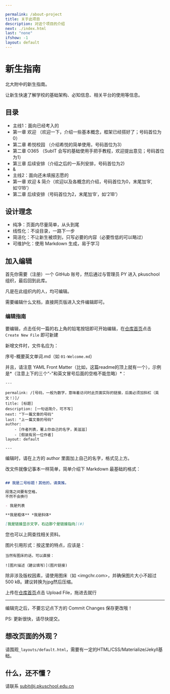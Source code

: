 ```yaml
---

permalink: /about-project
title: 关于此项目
description: 对这个项目的介绍
next: ./index.html
last: "none"
ifshow: -1
layout: default
---
```


# 新生指南

北大附中的新生指南。

让新生快速了解学校的基础架构、必知信息、相关平台的使用等信息。

## 目录

- 主线1：面向已经考入的
- 第一章 欢迎 （欢迎一下，介绍一些基本概念，框架已经搭好了；号码首位为0）
- 第二章 希悦校园 （介绍希悦的简单使用，号码首位为3）
- 第二章 O365 （SubIT 会写的基础使用手把手教程，欢迎提出意见；号码首位为1）
- 第三章 后续安排（介绍之后的一系列安排，号码首位为2)
- &
- 主线2：面向还未填报志愿的
- 第一章 欢迎 & 简介（欢迎以及各概念的介绍，号码首位为0，末尾加‘B’,如‘01B’）
- 第二章 后续安排（号码首位为2，末尾加‘B’，如‘21B’）

## 设计理念

- 纯净：页面内尽量简单，从头到尾
- 线性化：不设目录，一路下一步
- 简洁化：不让新生被烦到，只写必要的内容（必要性低的可以略过）
- 可维护化：使用 Markdown 生成，易于学习

## 加入编辑

首先你需要（注册）一个 GitHub 账号，然后通过与管理员 PY 进入 pkuschool 组织，最后回到此库。

凡是在此组织内的人，均可编辑。

需要编辑什么文档，直接网页版进入文件编辑即可。


### 编辑指南

要编辑，点击任何一篇的右上角的铅笔按钮即可开始编辑，在[仓库首页](https://github.com/pkuschool/intro)点击 ```Create New File``` 即可新建

新增文件时，文件名应为：

序号-概要英文单词.md（如 ``` 01-Welcome.md ```）

并且，请注意 YAML Front Matter（比如，这篇readme的顶上就有一个），示例是*（注意上下的三个“-”和英文冒号后面的空格不能忽略）*：

```
---

permalink: /[号码，一般为数字，意味着访问时此页面实际的链接，后面必须加斜杠（英文！）]/
title: [标题]
description: [一句话简介，可不写]
next: "下一篇文章的号码"
last: "上一篇文章的号码"
author:
    - [作者列表，署上你自己的名字，美滋滋]
    - [假装有另一位作者]
layout: default

---
```

编辑时，请在上方的 author 里面加上自己的名字，格式见上方。

改文件就像记事本一样简单，简单介绍下 Markdown 最基础的格式：

```markdown

## 我是二号标题！其他的，请类推。

段落之间要有空格，
不然不会换行

- 我是列表

**我是粗体** *我是斜体*

[我是链接显示文字，右边那个是链接指向](#)
```

您也可以上网查找相关资料。

图片引用形式：按这里的特点，应该是：

```
当然有图床的话，可以直接：

![图片描述（建议填写）](图片链接)
```

除非涉及版权因素，请使用图床（如 <imgchr.com>，并确保图片大小不超过 500 kB。建议转换为jpg然后压缩。

上传在[仓库首页](https://github.com/pkuschool/intro)点击 Upload File，拖进去就行

---

编辑完之后，不要忘记点下方的 Commit Changes 保存更改哦！

PS: 更新很快，请尽快提交。

## 想改页面的外观？

请围观```_layouts/default.html```，需要有一定的HTML/CSS/Materialize/Jekyll基础。

## 什么，还不懂？

请联系 <subit@i.pkuschool.edu.cn>

